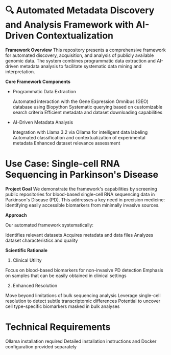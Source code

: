 # 🔍 Automated Metadata Discovery and Analysis Framework with AI-Driven Contextualization
**Framework Overview**
This repository presents a comprehensive framework for automated discovery, acquisition, and analysis of publicly available genomic data. The system combines programmatic data extraction and AI-driven metadata analysis to facilitate systematic data mining and interpretation.

**Core Framework Components**
- Programmatic Data Extraction

  Automated interaction with the Gene Expression Omnibus (GEO) database using Biopython
  Systematic querying based on customizable search criteria
  Efficient metadata and dataset downloading capabilities

- AI-Driven Metadata Analysis

  Integration with Llama 3.2 via Ollama for intelligent data labeling
  Automated classification and contextualization of experimental metadata
  Enhanced dataset relevance assessment

# Use Case: Single-cell RNA Sequencing in Parkinson's Disease

**Project Goal**
We demonstrate the framework's capabilities by screening public repositories for blood-based single-cell RNA sequencing data in Parkinson's Disease (PD). This addresses a key need in precision medicine: identifying easily accessible biomarkers from minimally invasive sources.

**Approach**

Our automated framework systematically:

Identifies relevant datasets
Acquires metadata and data files
Analyzes dataset characteristics and quality

**Scientific Rationale**

1. Clinical Utility

Focus on blood-based biomarkers for non-invasive PD detection
Emphasis on samples that can be easily obtained in clinical settings

2. Enhanced Resolution

Move beyond limitations of bulk sequencing analysis
Leverage single-cell resolution to detect subtle transcriptomic differences
Potential to uncover cell type-specific biomarkers masked in bulk analyses

# Technical Requirements

Ollama installation required
Detailed installation instructions and Docker configuration provided separately
